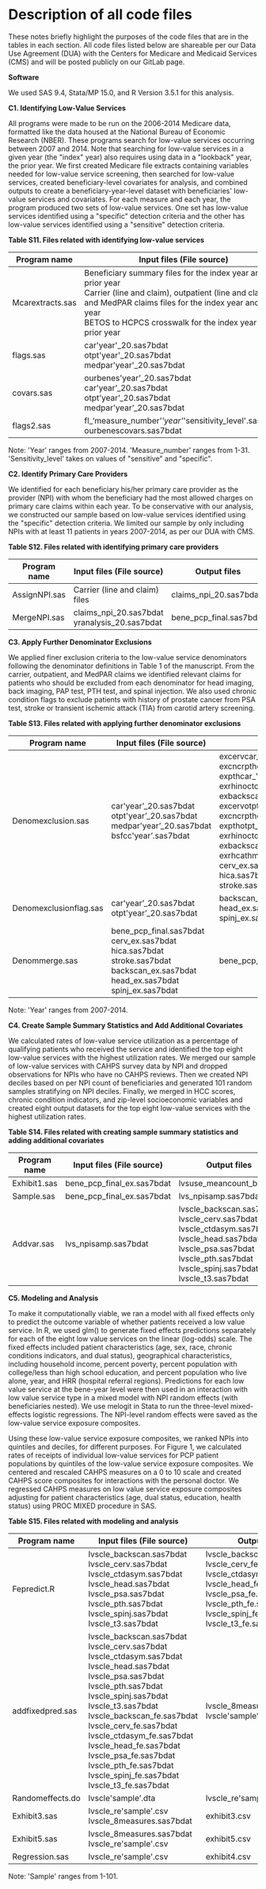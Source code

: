 # Description of all code files

These notes briefly highlight the purposes of the code files that are in the tables in each section. All code files listed below are shareable per our Data Use Agreement (DUA) with the Centers for Medicare and Medicaid Services (CMS) and will be posted publicly on our GitLab page.

**Software**

We used SAS 9.4, Stata/MP 15.0, and R Version 3.5.1 for this analysis.

**C1. Identifying Low-Value Services**

All programs were made to be run on the 2006-2014 Medicare data, formatted like the data housed at the National Bureau of Economic Research (NBER). These programs search for low-value services occurring between 2007 and 2014. Note that searching for low-value services in a given year (the &quot;index&quot; year) also requires using data in a &quot;lookback&quot; year, the prior year. We first created Medicare file extracts containing variables needed for low-value service screening, then searched for low-value services, created beneficiary-level covariates for analysis, and combined outputs to create a beneficiary-year-level dataset with beneficiaries&#39; low-value services and covariates. For each measure and each year, the program produced two sets of low-value services. One set has low-value services identified using a &quot;specific&quot; detection criteria and the other has low-value services identified using a &quot;sensitive&quot; detection criteria.

**Table S11. Files related with identifying low-value services**

| Program name | Input files (File source) | Output files |
| - | - | - |
| Mcarextracts.sas | Beneficiary summary files for the index year and prior year <br>Carrier (line and claim), outpatient (line and claim), and MedPAR claims files for the index year and prior year <br>BETOS to HCPCS crosswalk for the index year and prior year | ourbenes'year'_20.sas7bdat<br>car'year'_20.sas7bdat<br>otpt'year'_20.sas7bdat<br>medpar'year'_20.sas7bdat
|flags.sas|car'year'_20.sas7bdat<br>otpt'year'_20.sas7bdat<br>medpar'year'_20.sas7bdat|fl_'measure_number'_'year'_'sensitivity_level'.sas7bdat|
|covars.sas|ourbenes'year’_20.sas7bdat<br>car'year’_20.sas7bdat<br>otpt'year’_20.sas7bdat<br>medpar'year’_20.sas7bdat|ourbenescovars.sas7bdat|
| flags2.sas | fl_‘measure_number’_'year’_'sensitivity_level'.sas7bdat<br>ourbenescovars.sas7bdat | yranalysis_20.sas7bdat|

Note: 'Year&#39; ranges from 2007-2014. &#39;Measure_number&#39; ranges from 1-31. 'Sensitivity\_level&#39; takes on values of &quot;sensitive&quot; and &quot;specific&quot;.

**C2. Identify Primary Care Providers**

We identified for each beneficiary his/her primary care provider as the provider (NPI) with whom the beneficiary had the most allowed charges on primary care claims within each year. To be conservative with our analysis, we constructed our sample based on low-value services identified using the &quot;specific&quot; detection criteria. We limited our sample by only including NPIs with at least 11 patients in years 2007-2014, as per our DUA with CMS.

**Table S12. Files related with identifying primary care providers**

| Program name | Input files (File source) | Output files |
| --- | --- | --- |
| AssignNPI.sas|Carrier (line and claim) files|claims\_npi\_20.sas7bdat |
|MergeNPI.sas | claims\_npi\_20.sas7bdat<br>yranalysis\_20.sas7bdat | bene\_pcp\_final.sas7bdat |

**C3. Apply Further Denominator Exclusions**

We applied finer exclusion criteria to the low-value service denominators following the denominator definitions in Table 1 of the manuscript. From the carrier, outpatient, and MedPAR claims we identified relevant claims for patients who should be excluded from each denominator for head imaging, back imaging, PAP test, PTH test, and spinal injection. We also used chronic condition flags to exclude patients with history of prostate cancer from PSA test, stroke or transient ischemic attack (TIA) from carotid artery screening.

**Table S13. Files related with applying further denominator exclusions**

| Program name | Input files (File source) | Output files |
| --- | --- | --- |
|Denomexclusion.sas|car'year’_20.sas7bdat<br>otpt'year’_20.sas7bdat<br>medpar'year’_20.sas7bdat<br>bsfcc'year’.sas7bdat|excervcar_'year’.sas7bdat<br>excncrpthcar_'year’.sas7bdat<br>expthcar_'year’.sas7bdat<br>exrhinoctcar_'year’.sas7bdat<br>exbackscancar_'year’.sas7bdat<br>excervotpt_'year’.sas7bdat<br>excncrpthotpt_'year’.sas7bdat<br>expthotpt_'year’.sas7bdat<br>exrhinoctotpt_'year’.sas7bdat<br>exbackscanotpt_'year’.sas7bdat<br>exrhcathmedpar_'year’.sas7bdat<br>cerv_ex.sas7bdat<br>hica.sas7bdat<br>stroke.sas7bdat<br>|
|Denomexclusionflag.sas|car'year’_20.sas7bdat<br>otpt'year’_20.sas7bdat|backscan_ex.sas7bdat<br>head_ex.sas7bdat<br>spinj_ex.sas7bdat|
|Denommerge.sas | bene_pcp_final.sas7bdat<br>cerv_ex.sas7bdat<br>hica.sas7bdat<br>stroke.sas7bdat<br>backscan_ex.sas7bdat<br>head_ex.sas7bdat<br>spinj_ex.sas7bdat|bene_pcp_final_ex.sas7bdat|

Note: 'Year&#39; ranges from 2007-2014.

**C4. Create Sample Summary Statistics and Add Additional Covariates**

We calculated rates of low-value service utilization as a percentage of qualifying patients who received the service and identified the top eight low-value services with the highest utilization rates. We merged our sample of low-value services with CAHPS survey data by NPI and dropped observations for NPIs who have no CAHPS reviews. Then we created NPI deciles based on per NPI count of beneficiaries and generated 101 random samples stratifying on NPI deciles. Finally, we merged in HCC scores, chronic condition indicators, and zip-level socioeconomic variables and created eight output datasets for the top eight low-value services with the highest utilization rates.

**Table S14. Files related with creating sample summary statistics and adding additional covariates**

| Program name | Input files (File source) | Output files |
| --- | --- | --- |
| Exhibit1.sas|bene_pcp_final_ex.sas7bdat|lvsuse_meancount_bin.csv|
|Sample.sas|bene_pcp_final_ex.sas7bdat|lvs_npisamp.sas7bdat|
|Addvar.sas |lvs_npisamp.sas7bdat|lvscle_backscan.sas7bdat<br>lvscle_cerv.sas7bdat<br>lvscle_ctdasym.sas7bdat<br>lvscle_head.sas7bdat<br>lvscle_psa.sas7bdat<br>lvscle_pth.sas7bdat<br>lvscle_spinj.sas7bdat<br>lvscle_t3.sas7bdat|

**C5. Modeling and Analysis**

To make it computationally viable, we ran a model with all fixed effects only to predict the outcome variable of whether patients received a low value service. In R, we used glm() to generate fixed effects predictions separately for each of the eight low value services on the linear (log-odds) scale. The fixed effects included patient characteristics (age, sex, race, chronic conditions indicators, and dual status), geographical characteristics, including household income, percent poverty, percent population with college/less than high school education, and percent population who live alone, year, and HRR (hospital referral regions). Predictions for each low value service at the bene-year level were then used in an interaction with low value service type in a mixed model with NPI random effects (with beneficiaries nested). We use melogit in Stata to run the three-level mixed-effects logistic regressions. The NPI-level random effects were saved as the low-value service exposure composites.

Using these low-value service exposure composites, we ranked NPIs into quintiles and deciles, for different purposes. For Figure 1, we calculated rates of receipts of individual low-value services for PCP patient populations by quintiles of the low-value service exposure composites. We centered and rescaled CAHPS measures on a 0 to 10 scale and created CAHPS score composites for interactions with the personal doctor. We regressed CAHPS measures on low value service exposure composites adjusting for patient characteristics (age, dual status, education, health status) using PROC MIXED procedure in SAS.

**Table S15. Files related with modeling and analysis**

| Program name | Input files (File source) | Output files |
| --- | --- | --- |
|Fepredict.R|lvscle_backscan.sas7bdat<br>lvscle_cerv.sas7bdat<br>lvscle_ctdasym.sas7bdat<br>lvscle_head.sas7bdat<br>lvscle_psa.sas7bdat<br>lvscle_pth.sas7bdat<br>lvscle_spinj.sas7bdat<br>lvscle_t3.sas7bdat|lvscle_backscan_fe.sas7bdat<br>lvscle_cerv_fe.sas7bdat<br>lvscle_ctdasym_fe.sas7bdat<br>lvscle_head_fe.sas7bdat<br>lvscle_psa_fe.sas7bdat<br>lvscle_pth_fe.sas7bdat<br>lvscle_spinj_fe.sas7bdat<br>lvscle_t3_fe.sas7bdat|
|addfixedpred.sas|lvscle_backscan.sas7bdat<br>lvscle_cerv.sas7bdat <br>lvscle_ctdasym.sas7bdat <br>lvscle_head.sas7bdat<br>lvscle_psa.sas7bdat<br>lvscle_pth.sas7bdat<br>lvscle_spinj.sas7bdat<br>lvscle_t3.sas7bdat<br>lvscle_backscan_fe.sas7bdat<br>lvscle_cerv_fe.sas7bdat<br>lvscle_ctdasym_fe.sas7bdat<br>lvscle_head_fe.sas7bdat<br>lvscle_psa_fe.sas7bdat<br>lvscle_pth_fe.sas7bdat<br>lvscle_spinj_fe.sas7bdat<br>lvscle_t3_fe.sas7bdat|lvscle_8measures.sas7bdat<br>lvscle'sample’.dta|
|Randomeffects.do|lvscle'sample’.dta|lvscle_re'sample'.csv|
|Exhibit3.sas|lvscle_re'sample'.csv<br>lvscle_8measures.sas7bdat|exhibit3.csv|
|Exhibit5.sas|lvscle_8measures.sas7bdat<br>lvscle_re'sample'.csv|exhibit5.csv|
|Regression.sas | lvscle_re'sample'.csv|exhibit4.csv|

Note: 'Sample&#39; ranges from 1-101.
